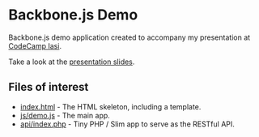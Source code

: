 # Backbone.js Demo

Backbone.js demo application created to accompany my presentation at [CodeCamp Iasi](http://www.codecamp.ro).

Take a look at the [presentation slides](http://goo.gl/D6ebO).

## Files of interest

* [index.html](blob/master/index.html) - The HTML skeleton, including a template.
* [js/demo.js](blob/master/js/demo.js) - The main app.
* [api/index.php](blob/master/api/index.php) - Tiny PHP / Slim app to serve as the RESTful API.